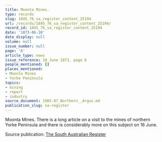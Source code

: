 ```yaml
---
title: Moonta Mines.
type: records
slug: 1845_76_sa_register_content_25194
url: /records/1845_76_sa_register_content_25194/
record_id: 1845_76_sa_register_content_25194
date: '1873-06-10'
date_display: null
volume: null
issue_number: null
page: '6'
article_type: news
issue_reference: 10 June 1873, page 6
people_mentioned: []
places_mentioned:
- Moonta Mines
- Yorke Peninsula
topics:
- mining
- report
- industry
source_document: 1985-87_Northern__Argus.md
publication_slug: sa-register
---
```


Moonta Mines.  There is a long article on a visit to the mines of northern Yorke Peninsula and there is considerably more on this subject on 16 June.

Source publication: [The South Australian Register](/publications/sa-register/)
